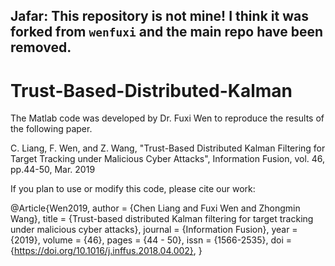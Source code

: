 **Jafar: This repository is not mine! I think it was forked from `wenfuxi` and the main repo have been removed.**
----
# Trust-Based-Distributed-Kalman
The Matlab code was developed by Dr. Fuxi Wen to reproduce the results of the following paper.

C. Liang, F. Wen, and Z. Wang, "Trust-Based Distributed Kalman Filtering for Target Tracking under Malicious Cyber Attacks", Information Fusion, vol. 46, pp.44-50, Mar. 2019

If you plan to use or modify this code, please cite our work:
 
@Article{Wen2019,
  author  = {Chen Liang and Fuxi Wen and Zhongmin Wang},
  title   = {Trust-based distributed Kalman filtering for target tracking under malicious cyber attacks},
  journal = {Information Fusion},
  year    = {2019},
  volume  = {46},
  pages   = {44 - 50},
  issn    = {1566-2535},
  doi     = {https://doi.org/10.1016/j.inffus.2018.04.002},
}
